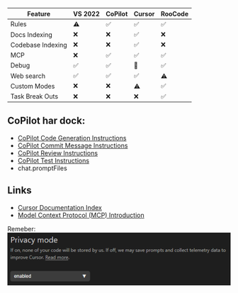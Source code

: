 | Feature            | VS 2022 | CoPilot | Cursor | RooCode |
|--------------------|---------|---------|--------|---------|
| Rules              |   ⚠️    |   ✅    |   ✅   |   ✅   | 
| Docs Indexing      |   ❌    |   ❌    |   ✅   |   ❌   |
| Codebase Indexing  |   ❌    |   ❌    |   ✅   |   ❌   |
| MCP                |   ❌    |   ✅    |   ✅   |   ✅   |
| Debug              |   ✅    |   ✅    |   💩   |   ✅   |
| Web search         |   ✅    |   ✅    |   ✅   |   ⚠️   |  (⚠️ = Saknas OOB, men MCP löser det)
| Custom Modes       |   ❌    |   ❌    |   ⚠️   |   ✅   |  (⚠️ = Autoswitching saknas samt regler mappade till mode)
| Task Break Outs    |   ❌    |   ❌    |   ❌   |   ✅   |


## CoPilot har dock:
- [CoPilot Code Generation Instructions](CoPilot_rules/.copilot-codeGeneration-instructions.md)
- [CoPilot Commit Message Instructions](CoPilot_rules/.copilot-commit-message-instructions.md)
- [CoPilot Review Instructions](CoPilot_rules/.copilot-review-instructions.md)
- [CoPilot Test Instructions](CoPilot_rules/.copilot-test-instructions.md)
- chat.promptFiles

## Links
- [Cursor Documentation Index](https://raw.githubusercontent.com/getcursor/crawler/main/docs.jsonl)
- [Model Context Protocol (MCP) Introduction](https://modelcontextprotocol.io/introduction)

Remeber:
![privacy](img/image.png)